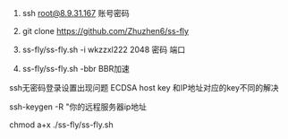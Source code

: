 1. ssh root@8.9.31.167       账号密码

2. git clone https://github.com/Zhuzhen6/ss-fly 

3. ss-fly/ss-fly.sh -i wkzzxl222 2048    密码 端口

4. ss-fly/ss-fly.sh -bbr       BBR加速

ssh无密码登录设置出现问题 ECDSA host key 和IP地址对应的key不同的解决

ssh-keygen -R "你的远程服务器ip地址

chmod a+x ./ss-fly/ss-fly.sh
